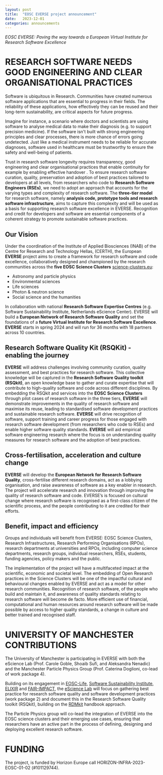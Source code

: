 ```yaml
---
layout: post
title:  "EOSC EVERSE project announcement"
date:   2023-12-01
categories: announcements
---
```


*EOSC EVERSE: Paving the way towards a European Virtual Institute for Research Software Excellence*

# RESEARCH SOFTWARE NEEDS GOOD ENGINEERING AND CLEAR ORGANISATIONAL PRACTICES
Software is ubiquitous in Research. Communities have created numerous software applications that are essential to progress in their fields. The reliability of these applications, how effectively they can be reused and their long-term sustainability, are critical aspects for future progress.

Imagine for instance, a scenario where doctors and scientists are using software to analyse medical data to make their diagnosis (e.g. to support precision medicine). If the software isn't built with strong engineering principles and clear processes, there is more chance of errors going undetected. Just like a medical instrument needs to be reliable for accurate diagnoses, software used in healthcare must be trustworthy to ensure the safety and well-being of patients.

Trust in research software longevity requires transparency, good engineering and clear organisational practices that enable continuity for example by enabling effective handover . To ensure research software curation, quality, preservation and adoption of best practices tailored to developers at all levels, from researchers who code to **Research Software Engineers (RSEs)**, we need to adopt an approach that accounts for the varying types and complexity of research software. The **three-tier model** for research software, namely **analysis code, prototype tools and research software infrastructure**, aims to capture this complexity and will be used  as a basis for supporting research software excellence in EVERSE. Recognition and credit for developers and software are essential components of a coherent strategy to promote sustainable software practices.

## Our Vision
Under the coordination of the Institute of Applied Biosciences (INAB) of the Centre for Research and Technology Hellas, (CERTH), the European **EVERSE** project aims to create a framework for research software and code excellence, collaboratively designed and championed by the research communities across the **five EOSC Science Clusters** [science-clusters.eu](https://science-clusters.eu/):

- Astronomy and particle physics
- Environmental sciences
- Life sciences
- Photon & neutron science
- Social science and the humanities

In collaboration with national **Research Software Expertise Centres** (e.g. Software Sustainability Institute, Netherlands eScience Center). EVERSE will build a **European Network of Research Software Quality** and set the foundations of a **future Virtual Institute for Research Software Excellence**. **EVERSE** starts in spring 2024 and will run for 36 months with 18 partners across 10 countries.

## Research Software Quality Kit (RSQKit) - enabling the journey 
**EVERSE** will address challenges involving community curation, quality assessment, and best practices for research software. This collective knowledge will be captured in the **Research Software Quality toolkit (RSQkit)**, an open knowledge base to gather and curate expertise that will contribute to high-quality software and code across different disciplines. By embedding the RSQkit and services into the **EOSC Science Clusters** through pilot cases of research software in the three tiers, **EVERSE** will demonstrate improvements in the quality of research software and maximise its reuse, leading to standardised software development practices and sustainable research software. **EVERSE** will drive recognition of software, support training and career progress for those engaged with research software development (from researchers who code to RSEs) and enable higher software quality standards. **EVERSE** will aid empirical software engineering research where the focus is on understanding quality measures for research software and the adoption of best practices. 

## Cross-fertilisation, acceleration and culture change
**EVERSE** will develop the **European Network for Research Software Quality**, cross-fertilise different research domains, act as a lobbying organisation, and raise awareness of software as a key enabler in research. The project will accelerate research and innovation through improving the quality of research software and code. EVERSE’s is focused on cultural change where research software is recognised as a first-class citizen of the scientific process, and the people contributing to it are credited for their efforts.

## Benefit, impact and efficiency
Groups and individuals will benefit from EVERSE:  EOSC Science Clusters, Research Infrastructures, Research Performing Organisations (RPOs), research departments at universities and RPOs, including computer science departments, research groups, individual researchers, RSEs, students, funding agencies, policy makers and the public. 

The implementation of the project will have a multifaceted impact at the scientific, economic and societal level. The embedding of Open Research practices in the Science Clusters will be one of the impactful cultural and behavioural changes enabled by EVERSE and act as a model for other research communities. Recognition of research software, of the people who build and maintain it, and awareness of quality standards relating to research software will become de facto. More efficient use of financial, computational and human resources around research software will be made possible by access to higher quality standards, a change in culture and better trained and recognised staff. 

# UNIVERSITY OF MANCHESTER CONTRIBUTIONS
The University of Manchester is participating in EVERSE with both the eScience Lab (Prof. Carole Goble, Shoaib Sufi, and Aleksandra Nenadic) and the Manchester Particle Physics Group (Prof. Caterina Doglioni, co-lead of work package 4).

Building on its engagement in [EOSC-Life](https://www.eosc-life.eu/), [Software Sustainability Institute](https://www.software.ac.uk/), [ELIXIR](https://elixir-europe.org/about-us/who-we-are/nodes/uk) and [FAIR-IMPACT](https://fair-impact.eu/), the [eScience Lab](https://esciencelab.org.uk/) will focus on gathering best practice for research software quality and software development practices (work package 2) and document this in the Research Software Quality toolkit (RSQkit), building on the [RDMkit](https://rdmkit.elixir-europe.org/) handbook approach. 

The Particle Physics group will co-lead the integration of EVERSE into the EOSC science clusters and their emerging use cases, ensuring that researchers have an active part in the process of defining, designing and deploying excellent research software.

# FUNDING
The project, is funded by Horizon Europe call HORIZON-INFRA-2023-EOSC-01-02 (\#101129744).

